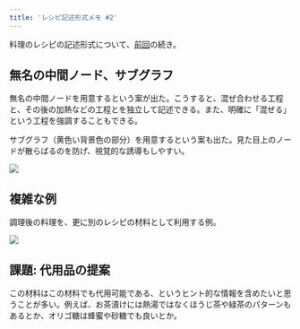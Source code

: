 ```yaml
---
title: 'レシピ記述形式メモ #2'
---
```

料理のレシピの記述形式について、[前回](https://r7kamura.com/articles/2022-05-13-mermaid-recipe-memo)の続き。

無名の中間ノード、サブグラフ
--------------

無名の中間ノードを用意するという案が出た。こうすると、混ぜ合わせる工程と、その後の加熱などの工程とを独立して記述できる。また、明確に「混ぜる」という工程を強調することもできる。

サブグラフ（黄色い背景色の部分）を用意するという案も出た。見た目上のノードが散らばるのを防げ、視覚的な誘導もしやすい。

![](https://lh6.googleusercontent.com/ftnzZgGZFvMHjuqNsMNpdmEMoPBbyErJ76csrjjuGpWIdyO0xSjyv1QDh0j-UAvtcIZTYBQ7_aGQw2VlsdcyTqL_JH9mA7jIYSAhprOJPjSeDeM-385h9x6JDqBPG0JOmmvYW83xu-wbrNw8uWC-cg)

複雑な例
----

調理後の料理を、更に別のレシピの材料として利用する例。

![](https://lh4.googleusercontent.com/3OVToiEUMDVBgW9BipBt2p_kCj-QC0v04rSszuflXNk6LsiaRLPZAUNl3CYwefxBwtJeG-aqdic915OGzRCU5aPwS3zUTkrAvweIuy9QIEbkqFmI98QsLjtQBxGRAOjqVIbTY6LZNgF4qD4MEflbkA)

課題: 代用品の提案
----------

この材料はこの材料でも代用可能である、というヒント的な情報を含めたいと思うことが多い。例えば、お茶漬けには熱湯ではなくほうじ茶や緑茶のパターンもあるとか、オリゴ糖は蜂蜜や砂糖でも良いとか。
